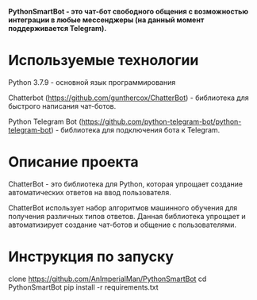 **PythonSmartBot - это чат-бот свободного общения с возможностью интеграции в любые мессенджеры (на данный момент поддерживается Telegram).**

# Используемые технологии
Python 3.7.9 - основной язык программирования

Chatterbot (https://github.com/gunthercox/ChatterBot) - библиотека для быстрого написания чат-ботов.

Python Telegram Bot (https://github.com/python-telegram-bot/python-telegram-bot) - библиотека для подключения бота к Telegram.

# Описание проекта
ChatterBot - это библиотека для Python, которая упрощает создание автоматических ответов на ввод пользователя. 

ChatterBot использует набор алгоритмов машинного обучения для получения различных типов ответов. Данная библиотека упрощает и автоматизирует создание чат-ботов и общение с пользователями.

# Инструкция по запуску
clone https://github.com/AnImperialMan/PythonSmartBot
cd PythonSmartBot
pip install -r requirements.txt
